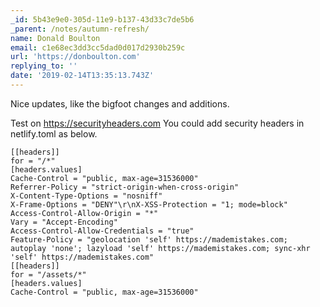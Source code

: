 ```yaml
---
_id: 5b43e9e0-305d-11e9-b137-43d33c7de5b6
_parent: /notes/autumn-refresh/
name: Donald Boulton
email: c1e68ec3dd3cc5dad0d017d2930b259c
url: 'https://donboulton.com'
replying_to: ''
date: '2019-02-14T13:35:13.743Z'
---
```


Nice updates, like the bigfoot changes and additions.

Test on <https://securityheaders.com>
You could add security headers in netlify.toml as below.

```
[[headers]]
for = "/*"
[headers.values]
Cache-Control = "public, max-age=31536000"
Referrer-Policy = "strict-origin-when-cross-origin"
X-Content-Type-Options = "nosniff"
X-Frame-Options = "DENY"\r\nX-XSS-Protection = "1; mode=block"
Access-Control-Allow-Origin = "*"
Vary = "Accept-Encoding"
Access-Control-Allow-Credentials = "true"
Feature-Policy = "geolocation 'self' https://mademistakes.com; autoplay 'none'; lazyload 'self' https://mademistakes.com; sync-xhr 'self' https://mademistakes.com"
[[headers]]
for = "/assets/*"
[headers.values]
Cache-Control = "public, max-age=31536000"
```
